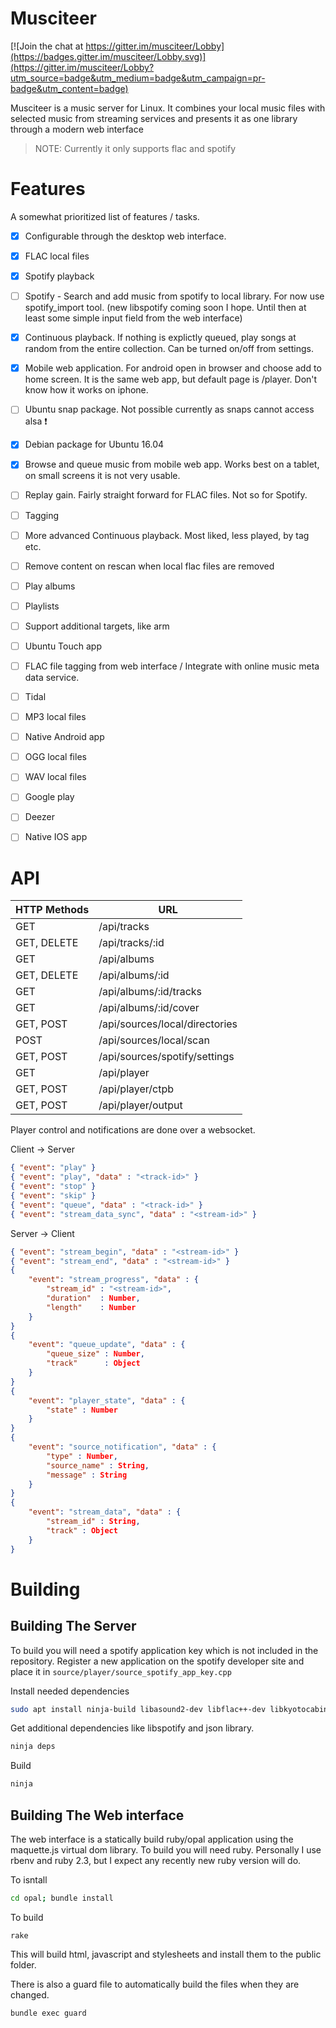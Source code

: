 
Musciteer
=========

[![Join the chat at https://gitter.im/musciteer/Lobby](https://badges.gitter.im/musciteer/Lobby.svg)](https://gitter.im/musciteer/Lobby?utm_source=badge&utm_medium=badge&utm_campaign=pr-badge&utm_content=badge)

Musciteer is a music server for Linux. It combines your local music files with
selected music from streaming services and presents it as one library through
a modern web interface

> NOTE: Currently it only supports flac and spotify



Features
========

A somewhat prioritized list of features / tasks.

- [x] Configurable through the desktop web interface.
- [x] FLAC local files
- [x] Spotify playback
- [ ] Spotify - Search and add music from spotify to local library. For now
      use spotify_import tool. (new libspotify coming soon I hope. Until then
      at least some simple input field from the web interface)
- [x] Continuous playback. If nothing is explictly queued, play songs at random
      from the entire collection. Can be turned on/off from settings.
- [x] Mobile web application. For android open in browser and choose add to home
      screen. It is the same web app, but default page is /player. Don't know
      how it works on iphone.
- [ ] Ubuntu snap package. Not possible currently as snaps cannot access alsa
      :exclamation:
- [x] Debian package for Ubuntu 16.04
- [x] Browse and queue music from mobile web app. Works best on a tablet, on
      small screens it is not very usable.
- [ ] Replay gain. Fairly straight forward for FLAC files. Not so for Spotify.
- [ ] Tagging
- [ ] More advanced Continuous playback. Most liked, less played, by tag etc.
- [ ] Remove content on rescan when local flac files are removed
- [ ] Play albums
- [ ] Playlists
- [ ] Support additional targets, like arm
- [ ] Ubuntu Touch app
- [ ] FLAC file tagging from web interface / Integrate with online music meta
      data service.
- [ ] Tidal
- [ ] MP3 local files
- [ ] Native Android app
- [ ] OGG local files
- [ ] WAV local files
- [ ] Google play
- [ ] Deezer
- [ ] Native IOS app



API
===

| HTTP Methods | URL
| ------------ | ---
| GET          | /api/tracks
| GET, DELETE  | /api/tracks/:id
| GET          | /api/albums
| GET, DELETE  | /api/albums/:id
| GET          | /api/albums/:id/tracks
| GET          | /api/albums/:id/cover
| GET, POST    | /api/sources/local/directories
| POST         | /api/sources/local/scan
| GET, POST    | /api/sources/spotify/settings
| GET          | /api/player
| GET, POST    | /api/player/ctpb
| GET, POST    | /api/player/output

Player control and notifications are done over a websocket.

Client -> Server

```json
{ "event": "play" }
{ "event": "play", "data" : "<track-id>" }
{ "event": "stop" }
{ "event": "skip" }
{ "event": "queue", "data" : "<track-id>" }
{ "event": "stream_data_sync", "data" : "<stream-id>" }
```

Server -> Client

```json
{ "event": "stream_begin", "data" : "<stream-id>" }
{ "event": "stream_end", "data" : "<stream-id>" }
{
    "event": "stream_progress", "data" : {
        "stream_id" : "<stream-id>",
        "duration"  : Number,
        "length"    : Number
    }
}
{
    "event": "queue_update", "data" : {
        "queue_size" : Number,
        "track"      : Object
    }
}
{
    "event": "player_state", "data" : {
        "state" : Number
    }
}
{
    "event": "source_notification", "data" : {
        "type" : Number,
        "source_name" : String,
        "message" : String
    }
}
{
    "event": "stream_data", "data" : {
        "stream_id" : String,
        "track" : Object
    }
}
```



Building
========


Building The Server
-------------------

To build you will need a spotify application key which is not included in the
repository. Register a new application on the spotify developer site and place
it in `source/player/source_spotify_app_key.cpp`

Install needed dependencies

```sh
sudo apt install ninja-build libasound2-dev libflac++-dev libkyotocabinet-dev libcrypto++-dev
```

Get additional dependencies like libspotify and json library.

```sh
ninja deps
```

Build

```sh
ninja
```


Building The Web interface
--------------------------

The web interface is a statically build ruby/opal application using the maquette.js
virtual dom library. To build you will need ruby. Personally I use rbenv and ruby
2.3, but I expect any recently new ruby version will do.

To isntall

```sh
cd opal; bundle install
```

To build

```
rake
```

This will build html, javascript and stylesheets and install them to the public
folder.

There is also a guard file to automatically build the files when they are changed.

```
bundle exec guard
```
